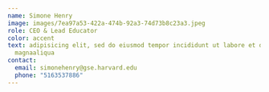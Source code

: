 ```yaml
---
name: Simone Henry
image: images/7ea97a53-422a-474b-92a3-74d73b8c23a3.jpeg
role: CEO & Lead Educator
color: accent
text: adipisicing elit, sed do eiusmod tempor incididunt ut labore et dolore
  magnaaliqua
contact:
  email: simonehenry@gse.harvard.edu
  phone: "5163537886"
---
```

